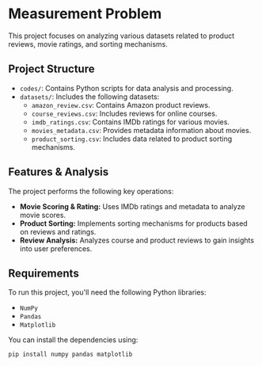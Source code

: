 # Measurement Problem

This project focuses on analyzing various datasets related to product reviews, movie ratings, and sorting mechanisms.

## Project Structure

- `codes/`: Contains Python scripts for data analysis and processing.
- `datasets/`: Includes the following datasets:
  - `amazon_review.csv`: Contains Amazon product reviews.
  - `course_reviews.csv`: Includes reviews for online courses.
  - `imdb_ratings.csv`: Contains IMDb ratings for various movies.
  - `movies_metadata.csv`: Provides metadata information about movies.
  - `product_sorting.csv`: Includes data related to product sorting mechanisms.

## Features & Analysis

The project performs the following key operations:

- **Movie Scoring & Rating:** Uses IMDb ratings and metadata to analyze movie scores.
- **Product Sorting:** Implements sorting mechanisms for products based on reviews and ratings.
- **Review Analysis:** Analyzes course and product reviews to gain insights into user preferences.

## Requirements

To run this project, you'll need the following Python libraries:

- `NumPy`
- `Pandas`
- `Matplotlib`

You can install the dependencies using:

```bash
pip install numpy pandas matplotlib
